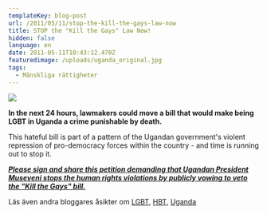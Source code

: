```yaml
---
templateKey: blog-post
url: /2011/05/11/stop-the-kill-the-gays-law-now
title: STOP the "Kill the Gays" Law Now!
hidden: false
language: en
date: 2011-05-11T10:43:12.470Z
featuredimage: /uploads/uganda_original.jpg
tags:
  - Mänskliga rättigheter
---
```

![](/uploads/uganda_original.jpg)

**In the next 24 hours, lawmakers could move a bill that would make being LGBT in Uganda a crime punishable by death.**

This hateful bill is part of a pattern of the Ugandan government's violent repression of pro-democracy forces within the country - and time is running out to stop it.

[**_Please sign and share this petition demanding that Ugandan President Museveni stops the human rights violations by publicly vowing to veto the "Kill the Gays" bill._**](http://www.allout.org/en/petition/uganda) 

Läs även andra bloggares åsikter om [LGBT](http://bloggar.se/om/LGBT), [HBT](http://bloggar.se/om/HBT), [Uganda](http://bloggar.se/om/Uganda)
